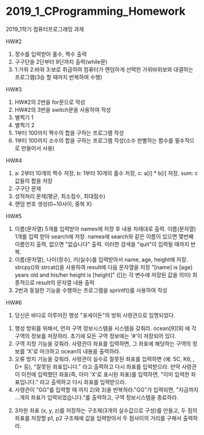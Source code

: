 # 2019_1_CProgramming_Homework
2019_1학기 컴퓨터프로그래밍 과제

HW#2
1) 정수를 입력받아 홀수, 짝수 출력
2) 구구단을 2단부터 9단까지 출력(while문)
3) 1:가위 2:바위 3:보로 취급하여 컴퓨터가 랜덤하게 선택한 가위바위보와 대결하는 프로그램(3승 할 때까지 반복하여 수행)

HW#3
1) HW#2의 2번을 for문으로 작성
2) HW#2의 3번을 switch문을 사용하여 작성
3) 별찍기 1
4) 별찍기 2
5) 1부터 100까지 짝수의 합을 구하는 프로그램 작성
6) 1부터 100까지 소수의 합을 구하는 프로그램 작성(소수 판별하는 함수를 필수적으로 만들어서 사용)

HW#4
1) a: 2부터 10개의 짝수 저장, b: 1부터 10개의 홀수 저장, c: a[i] * b[i] 저장, sum: c값들의 합을 저장
2) 구구단 문제
3) 성적처리 문제(평균, 최소점수, 최대점수)
4) 랜덤 번호 생성(0~10사이, 중복 X)

HW#5
1) 이름(문자열) 5개를 입력받아 names에 저장 후 내용 차례대로 출력. 이름(문자열) 1개를 입력 받아 search에 저장. names에 search와 같은 이름이 있으면 몇번째 이름인지 출력, 없으면 "없습니다" 출력. 이러한 검색을 "quit"이 입력될 때까지 반복.
2) 이름(문자열), 나이(정수), 키(실수)를 입력받아서 name, age, height에 저장. strcpy()와 strcat()을 사용하여 result에 다음 문자열을 저장 "[name] is [age] years old and his/her height is [height]" ([]는 각 변수에 저장된 값을 의미) 최종적으로 result의 문자열 내용 출력
3) 2번과 동일한 기능을 수행하는 프로그램을 sprintf()를 사용하여 작성

HW#6

1. 당신은 바다로 이루어진 행성 "포세이돈"의 방위 사령관으로 임명되었다.
  1) 행성 방위를 위해서, 먼저 구역 정보시스템을 시스템을 갖춰라. ocean[9][9] 에 각 구역의 정보를 저장하라. 초기에 모든 구역 정보에는 '#'이 저장되어 있다.
  2) 구역 지정 기능을 갖춰라. 사령관이 좌표를 입력하면, 그 좌표에 해당하는 구역의 정보를 'X'로 마크하고 ocean의 내용을 출력하라.
  3) 오류 방지 기능을 갖춰라. 사령관이 실수로 잘못된 좌표를 입력하면 (예: 5C, K6, , D+ 등), "잘못된 좌표입니다." 라고 출력하고 다시 좌표를 입력받으라. 만약 사령관이 이전에 입력했던 좌표(즉, 이미 'X'로 표시된 좌표)를 입력하면, "이미 입력한 좌표입니다." 라고 출력하고 다시 좌표를 입력받으라.
  4) 사령관이 "GG"를 입력할 때 까지 2)와 3)을 반복하라."GG"가 입력되면, "지금까지 ...개의 좌표가 입력되었습니다."를 출력하고, 구역 정보시스템을 종료하라. 
2. 3차원 좌표 (x, y, z)를 저장하는 구조체(3개의 실수값으로 구성)를 만들고, 두 점의 좌표를 저장할 p1, p2 구조체에 값을 입력받아서 두 점사이의 거리를 구해서 출력하라. 


